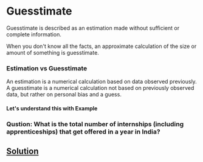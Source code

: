 # Guesstimate
Guesstimate is described as an estimation made without sufficient or complete information.

When you don't know all the facts, an approximate calculation of the size or amount of something is guesstimate. 

### Estimation vs Guesstimate
An estimation is a numerical calculation based on data observed previously. A guesstimate is a numerical calculation not based on previously observed data, but rather on personal bias and a guess.

#### Let's understand this with Example
### Qustion: What is the total number of internships (including apprenticeships) that get offered in a year in India?
## [Solution](https://github.com/RohanLone/Guesstimate/blob/main/Solution.pdf)


